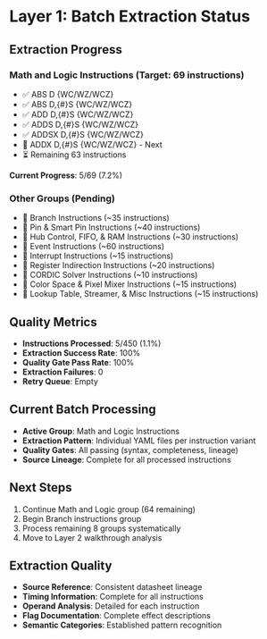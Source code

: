 # Layer 1: Batch Extraction Status

## Extraction Progress

### Math and Logic Instructions (Target: 69 instructions)
- ✅ ABS D {WC/WZ/WCZ}
- ✅ ABS D,{#}S {WC/WZ/WCZ}  
- ✅ ADD D,{#}S {WC/WZ/WCZ}
- ✅ ADDS D,{#}S {WC/WZ/WCZ}
- ✅ ADDSX D,{#}S {WC/WZ/WCZ}
- 🔄 ADDX D,{#}S {WC/WZ/WCZ} - Next
- ⏳ Remaining 63 instructions

**Current Progress**: 5/69 (7.2%)

### Other Groups (Pending)
- 🔲 Branch Instructions (~35 instructions)
- 🔲 Pin & Smart Pin Instructions (~40 instructions)
- 🔲 Hub Control, FIFO, & RAM Instructions (~30 instructions)
- 🔲 Event Instructions (~60 instructions)
- 🔲 Interrupt Instructions (~15 instructions)
- 🔲 Register Indirection Instructions (~20 instructions)
- 🔲 CORDIC Solver Instructions (~10 instructions)
- 🔲 Color Space & Pixel Mixer Instructions (~15 instructions)
- 🔲 Lookup Table, Streamer, & Misc Instructions (~15 instructions)

## Quality Metrics
- **Instructions Processed**: 5/450 (1.1%)
- **Extraction Success Rate**: 100%
- **Quality Gate Pass Rate**: 100%
- **Extraction Failures**: 0
- **Retry Queue**: Empty

## Current Batch Processing
- **Active Group**: Math and Logic Instructions
- **Extraction Pattern**: Individual YAML files per instruction variant
- **Quality Gates**: All passing (syntax, completeness, lineage)
- **Source Lineage**: Complete for all processed instructions

## Next Steps
1. Continue Math and Logic group (64 remaining)
2. Begin Branch instructions group
3. Process remaining 8 groups systematically
4. Move to Layer 2 walkthrough analysis

## Extraction Quality
- **Source Reference**: Consistent datasheet lineage
- **Timing Information**: Complete for all instructions
- **Operand Analysis**: Detailed for each instruction
- **Flag Documentation**: Complete effect descriptions
- **Semantic Categories**: Established pattern recognition